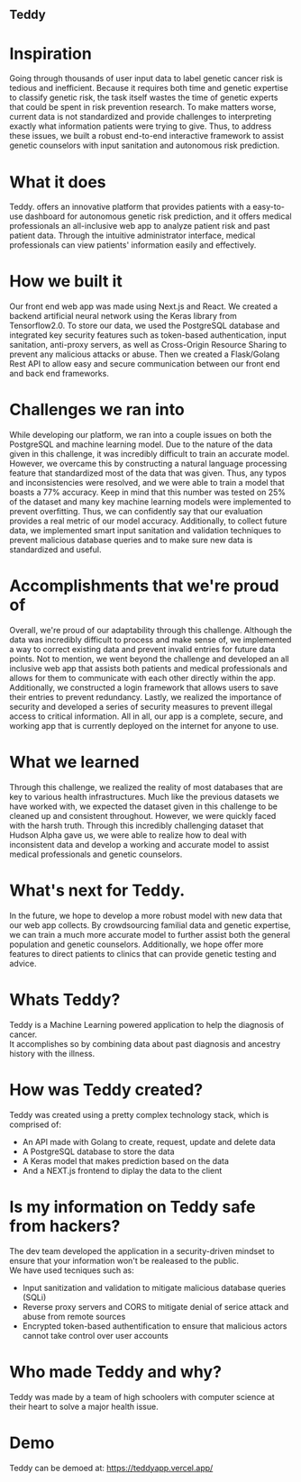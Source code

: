 ## Teddy
# Inspiration
Going through thousands of user input data to label genetic cancer risk is tedious and inefficient. Because it requires both time and genetic expertise to classify genetic risk, the task itself wastes the time of genetic experts that could be spent in risk prevention research. To make matters worse, current data is not standardized and provide challenges to interpreting exactly what information patients were trying to give. Thus, to address these issues, we built a robust end-to-end interactive framework to assist genetic counselors with input sanitation and autonomous risk prediction.
# What it does
Teddy. offers an innovative platform that provides patients with a easy-to-use dashboard for autonomous genetic risk prediction, and it offers medical professionals an all-inclusive web app to analyze patient risk and past patient data. Through the intuitive administrator interface, medical professionals can view patients' information easily and effectively.
# How we built it
Our front end web app was made using Next.js and React. We created a backend artificial neural network using the Keras library from Tensorflow2.0. To store our data, we used the PostgreSQL database and integrated key security features such as token-based authentication, input sanitation, anti-proxy servers, as well as Cross-Origin Resource Sharing to prevent any malicious attacks or abuse. Then we created a Flask/Golang Rest API to allow easy and secure communication between our front end and back end frameworks. 
# Challenges we ran into
While developing our platform, we ran into a couple issues on both the PostgreSQL and machine learning model. Due to the nature of the data given in this challenge, it was incredibly difficult to train an accurate model. However, we overcame this by constructing a natural language processing feature that standardized most of the data that was given. Thus, any typos and inconsistencies were resolved, and we were able to train a model that boasts a 77% accuracy. Keep in mind that this number was tested on 25% of the dataset and many key machine learning models were implemented to prevent overfitting. Thus, we can confidently say that our evaluation provides a real metric of our model accuracy. Additionally, to collect future data, we implemented smart input sanitation and validation techniques to prevent malicious database queries and to make sure new data is standardized and useful.
# Accomplishments that we're proud of
Overall, we're proud of our adaptability through this challenge. Although the data was incredibly difficult to process and make sense of, we implemented a way to correct existing data and prevent invalid entries for future data points. Not to mention, we went beyond the challenge and developed an all inclusive web app that assists both patients and medical professionals and allows for them to communicate with each other directly within the app. Additionally, we constructed a login framework that allows users to save their entries to prevent redundancy. Lastly, we realized the importance of security and developed a series of security measures to prevent illegal access to critical information. All in all, our app is a complete, secure, and working app that is currently deployed on the internet for anyone to use.
# What we learned
Through this challenge, we realized the reality of most databases that are key to various health infrastructures. Much like the previous datasets we have worked with, we expected the dataset given in this challenge to be cleaned up and consistent throughout. However, we were quickly faced with the harsh truth. Through this incredibly challenging dataset that Hudson Alpha gave us, we were able to realize how to deal with inconsistent data and develop a working and accurate model to assist medical professionals and genetic counselors.
# What's next for Teddy.
In the future, we hope to develop a more robust model with new data that our web app collects. By crowdsourcing familial data and genetic expertise, we can train a much more accurate model to further assist both the general population and genetic counselors. Additionally, we hope offer more features to direct patients to clinics that can provide genetic testing and advice.
# Whats Teddy?
Teddy is a Machine Learning powered application to help the diagnosis of cancer.  
It accomplishes so by combining data about past diagnosis and ancestry history with the illness.  
# How was Teddy created?
Teddy was created using a pretty complex technology stack, which is comprised of:
- An API made with Golang to create, request, update and delete data
- A PostgreSQL database to store the data
- A Keras model that makes prediction based on the data
- And a NEXT.js frontend to diplay the data to the client
# Is my information on Teddy safe from hackers?
The dev team developed the application in a security-driven mindset to ensure that your information won't be realeased to the public.  
We have used tecniques such as:
- Input sanitization and validation to mitigate malicious database queries (SQLi)
- Reverse proxy servers and CORS to mitigate denial of serice attack and abuse from remote sources
- Encrypted token-based authentification to ensure that malicious actors cannot take control over user accounts

# Who made Teddy and why?
Teddy was made by a team of high schoolers with computer science at their heart to solve a major health issue.

# Demo
Teddy can be demoed at: https://teddyapp.vercel.app/
